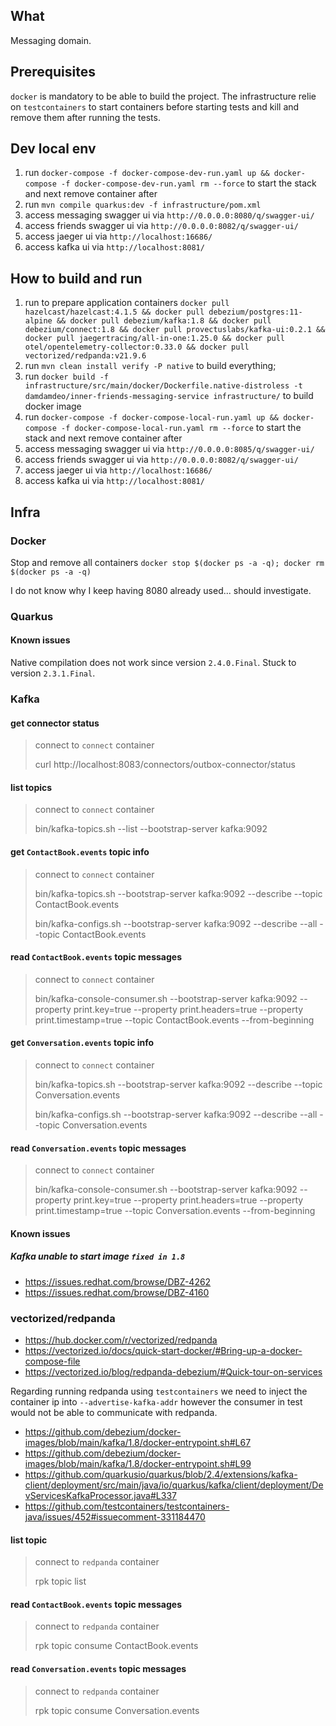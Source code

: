 ## What

Messaging domain.

## Prerequisites

`docker` is mandatory to be able to build the project. The infrastructure relie on `testcontainers` to start containers before starting tests and kill and remove them after running the tests.

## Dev local env
1. run `docker-compose -f docker-compose-dev-run.yaml up && docker-compose -f docker-compose-dev-run.yaml rm --force` to start the stack and next remove container after
1. run `mvn compile quarkus:dev -f infrastructure/pom.xml`
1. access messaging swagger ui via `http://0.0.0.0:8080/q/swagger-ui/`
1. access friends swagger ui via `http://0.0.0.0:8082/q/swagger-ui/`
1. access jaeger ui via `http://localhost:16686/`
1. access kafka ui via `http://localhost:8081/`

## How to build and run

1. run to prepare application containers `docker pull hazelcast/hazelcast:4.1.5 && docker pull debezium/postgres:11-alpine && docker pull debezium/kafka:1.8 && docker pull debezium/connect:1.8 && docker pull provectuslabs/kafka-ui:0.2.1 && docker pull jaegertracing/all-in-one:1.25.0 && docker pull otel/opentelemetry-collector:0.33.0 && docker pull vectorized/redpanda:v21.9.6`
1. run `mvn clean install verify -P native` to build everything;
1. run `docker build -f infrastructure/src/main/docker/Dockerfile.native-distroless -t damdamdeo/inner-friends-messaging-service infrastructure/` to build docker image
1. run `docker-compose -f docker-compose-local-run.yaml up && docker-compose -f docker-compose-local-run.yaml rm --force` to start the stack and next remove container after
1. access messaging swagger ui via `http://0.0.0.0:8085/q/swagger-ui/`
1. access friends swagger ui via `http://0.0.0.0:8082/q/swagger-ui/`
1. access jaeger ui via `http://localhost:16686/`
1. access kafka ui via `http://localhost:8081/`

## Infra

### Docker

Stop and remove all containers `docker stop $(docker ps -a -q); docker rm $(docker ps -a -q)`

I do not know why I keep having 8080 already used... should investigate.

### Quarkus

#### Known issues

Native compilation does not work since version `2.4.0.Final`. Stuck to version `2.3.1.Final`.

###  Kafka

#### get connector status

> connect to `connect` container
> 
> curl http://localhost:8083/connectors/outbox-connector/status

#### list topics

> connect to `connect` container
> 
> bin/kafka-topics.sh --list --bootstrap-server kafka:9092

#### get `ContactBook.events` topic info

> connect to `connect` container 
>
> bin/kafka-topics.sh --bootstrap-server kafka:9092 --describe --topic ContactBook.events
> 
> bin/kafka-configs.sh --bootstrap-server kafka:9092 --describe --all --topic ContactBook.events

#### read `ContactBook.events` topic messages

> connect to `connect` container
>
> bin/kafka-console-consumer.sh --bootstrap-server kafka:9092 --property print.key=true --property print.headers=true --property print.timestamp=true --topic ContactBook.events --from-beginning

#### get `Conversation.events` topic info

> connect to `connect` container 
>
> bin/kafka-topics.sh --bootstrap-server kafka:9092 --describe --topic Conversation.events
> 
> bin/kafka-configs.sh --bootstrap-server kafka:9092 --describe --all --topic Conversation.events

#### read `Conversation.events` topic messages

> connect to `connect` container
>
> bin/kafka-console-consumer.sh --bootstrap-server kafka:9092 --property print.key=true --property print.headers=true --property print.timestamp=true --topic Conversation.events --from-beginning

#### Known issues

##### Kafka unable to start image `fixed in 1.8`

- https://issues.redhat.com/browse/DBZ-4262
- https://issues.redhat.com/browse/DBZ-4160

### vectorized/redpanda

- https://hub.docker.com/r/vectorized/redpanda
- https://vectorized.io/docs/quick-start-docker/#Bring-up-a-docker-compose-file
- https://vectorized.io/blog/redpanda-debezium/#Quick-tour-on-services

Regarding running redpanda using `testcontainers` we need to inject the container ip into `--advertise-kafka-addr` however the consumer in test would not be able to communicate with redpanda.

- https://github.com/debezium/docker-images/blob/main/kafka/1.8/docker-entrypoint.sh#L67
- https://github.com/debezium/docker-images/blob/main/kafka/1.8/docker-entrypoint.sh#L99
- https://github.com/quarkusio/quarkus/blob/2.4/extensions/kafka-client/deployment/src/main/java/io/quarkus/kafka/client/deployment/DevServicesKafkaProcessor.java#L337
- https://github.com/testcontainers/testcontainers-java/issues/452#issuecomment-331184470

#### list topic

> connect to `redpanda` container
>
> rpk topic list

#### read `ContactBook.events` topic messages

> connect to `redpanda` container
>
> rpk topic consume ContactBook.events

#### read `Conversation.events` topic messages

> connect to `redpanda` container
>
> rpk topic consume Conversation.events
